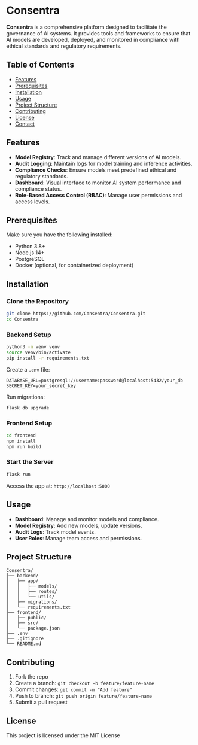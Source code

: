 # Consentra

**Consentra** is a comprehensive platform designed to facilitate the governance of AI systems. It provides tools and frameworks to ensure that AI models are developed, deployed, and monitored in compliance with ethical standards and regulatory requirements.

## Table of Contents

- [Features](#features)
- [Prerequisites](#prerequisites)
- [Installation](#installation)
- [Usage](#usage)
- [Project Structure](#project-structure)
- [Contributing](#contributing)
- [License](#license)
- [Contact](#contact)

## Features

- **Model Registry**: Track and manage different versions of AI models.
- **Audit Logging**: Maintain logs for model training and inference activities.
- **Compliance Checks**: Ensure models meet predefined ethical and regulatory standards.
- **Dashboard**: Visual interface to monitor AI system performance and compliance status.
- **Role-Based Access Control (RBAC)**: Manage user permissions and access levels.

## Prerequisites

Make sure you have the following installed:

- Python 3.8+
- Node.js 14+
- PostgreSQL
- Docker (optional, for containerized deployment)

## Installation

### Clone the Repository

```bash
git clone https://github.com/Consentra/Consentra.git
cd Consentra
```

### Backend Setup

```bash
python3 -m venv venv
source venv/bin/activate
pip install -r requirements.txt
```

Create a `.env` file:

```env
DATABASE_URL=postgresql://username:password@localhost:5432/your_db
SECRET_KEY=your_secret_key
```

Run migrations:

```bash
flask db upgrade
```

### Frontend Setup

```bash
cd frontend
npm install
npm run build
```

### Start the Server

```bash
flask run
```

Access the app at: `http://localhost:5000`

## Usage

- **Dashboard**: Manage and monitor models and compliance.
- **Model Registry**: Add new models, update versions.
- **Audit Logs**: Track model events.
- **User Roles**: Manage team access and permissions.

## Project Structure

```
Consentra/
├── backend/
│   ├── app/
│   │   ├── models/
│   │   ├── routes/
│   │   └── utils/
│   ├── migrations/
│   └── requirements.txt
├── frontend/
│   ├── public/
│   ├── src/
│   └── package.json
├── .env
├── .gitignore
└── README.md
```

## Contributing

1. Fork the repo
2. Create a branch: `git checkout -b feature/feature-name`
3. Commit changes: `git commit -m "Add feature"`
4. Push to branch: `git push origin feature/feature-name`
5. Submit a pull request

## License

This project is licensed under the MIT License
